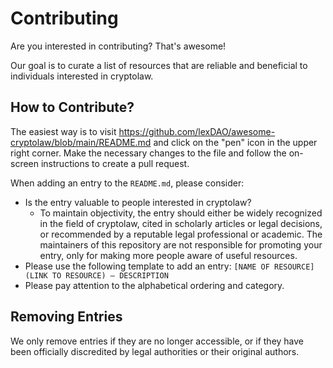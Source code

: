 # Contributing

Are you interested in contributing? That's awesome!

Our goal is to curate a list of resources that are reliable and beneficial to individuals interested in cryptolaw.

## How to Contribute?

The easiest way is to visit https://github.com/lexDAO/awesome-cryptolaw/blob/main/README.md and click on the "pen" icon in the upper right corner. Make the necessary changes to the file and follow the on-screen instructions to create a pull request.

When adding an entry to the `README.md`, please consider:

- Is the entry valuable to people interested in cryptolaw?
    * To maintain objectivity, the entry should either be widely recognized in the field of cryptolaw, cited in scholarly articles or legal decisions, or recommended by a reputable legal professional or academic. The maintainers of this repository are not responsible for promoting your entry, only for making more people aware of useful resources.
- Please use the following template to add an entry: `[NAME OF RESOURCE](LINK TO RESOURCE) — DESCRIPTION`
- Please pay attention to the alphabetical ordering and category.

## Removing Entries

We only remove entries if they are no longer accessible, or if they have been officially discredited by legal authorities or their original authors.
